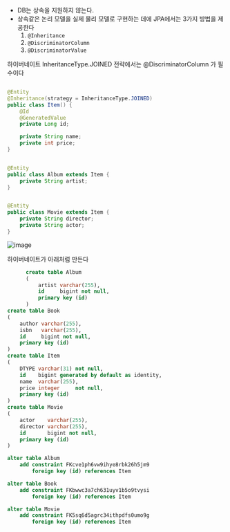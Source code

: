 - DB는 상속을 지원하지 않는다.
- 상속같은 논리 모델을 실제 물리 모델로 구현하는 데에 JPA에서는 3가지 방법을 제공한다
    1. `@Inheritance`
    2. `@DiscriminatorColumn`
    3. `@DiscriminatorValue`

하이버네이트 InheritanceType.JOINED 전략에서는 @DiscriminatorColumn 가 필수이다

```java

@Entity
@Inheritance(strategy = InheritanceType.JOINED)
public class Item() {
    @Id
    @GeneratedValue
    private Long id;

    private String name;
    private int price;
}
```

```java

@Entity
public class Album extends Item {
    private String artist;
}
```

```java

@Entity
public class Movie extends Item {
    private String director;
    private String actor;
}
```

![image](https://user-images.githubusercontent.com/59721293/179938145-6d0ef2da-6d5e-4204-98b6-4fdd0f65179a.png)

하이버네이트가 아래처럼 만든다
```sql
      create table Album
      (
          artist varchar(255),
          id     bigint not null,
          primary key (id)
      )
create table Book
(
    author varchar(255),
    isbn   varchar(255),
    id     bigint not null,
    primary key (id)
)
create table Item
(
    DTYPE varchar(31) not null,
    id    bigint generated by default as identity,
    name  varchar(255),
    price integer     not null,
    primary key (id)
)
create table Movie
(
    actor    varchar(255),
    director varchar(255),
    id       bigint not null,
    primary key (id)
)

alter table Album
    add constraint FKcve1ph6vw9ihye8rbk26h5jm9
        foreign key (id) references Item

alter table Book
    add constraint FKbwwc3a7ch631uyv1b5o9tvysi
        foreign key (id) references Item

alter table Movie
    add constraint FK5sq6d5agrc34ithpdfs0umo9g
        foreign key (id) references Item

```
